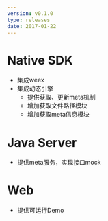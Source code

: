 ```yaml
---
version: v0.1.0
type: releases
date: 2017-01-22
---
```


# Native SDK

* 集成weex
* 集成动态引擎
  * 提供获取、更新meta机制
  * 增加获取文件路径模块
  * 增加获取meta信息模块

# Java Server

* 提供meta服务，实现接口mock

# Web

* 提供可运行Demo